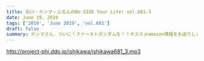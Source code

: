 ```yaml
---
title: 石川・ホンマ・ぶるんのBe-SIDE Your Life! vol.681-3
date: June 19, 2019
tags: ['2019', 'June 2019', 'vol.681']
draft: false
summary: ホンマさん、ついに！ファーストガンダムを！！オススメamazon情報をお送りします！MIURA
---
```


http://project-phi.ddo.jp/ishikawa/ishikawa681_3.mp3